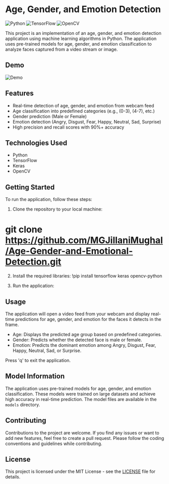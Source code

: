 # Age, Gender, and Emotion Detection

![Python](https://img.shields.io/badge/Python-3.7%2B-blue)
![TensorFlow](https://img.shields.io/badge/TensorFlow-2.0%2B-orange)
![OpenCV](https://img.shields.io/badge/OpenCV-4.0%2B-green)

This project is an implementation of an age, gender, and emotion detection application using machine learning algorithms in Python. The application uses pre-trained models for age, gender, and emotion classification to analyze faces captured from a video stream or image.

## Demo

![Demo](demo.gif)

## Features

- Real-time detection of age, gender, and emotion from webcam feed
- Age classification into predefined categories (e.g., (0-3), (4-7), etc.)
- Gender prediction (Male or Female)
- Emotion detection (Angry, Disgust, Fear, Happy, Neutral, Sad, Surprise)
- High precision and recall scores with 90%+ accuracy

## Technologies Used

- Python
- TensorFlow
- Keras
- OpenCV

## Getting Started

To run the application, follow these steps:

1. Clone the repository to your local machine:

# git clone https://github.com/MGJillaniMughal/Age-Gender-and-Emotional-Detection.git


2. Install the required libraries:
!pip install tensorflow keras opencv-python

3. Run the application:


## Usage

The application will open a video feed from your webcam and display real-time predictions for age, gender, and emotion for the faces it detects in the frame.

- Age: Displays the predicted age group based on predefined categories.
- Gender: Predicts whether the detected face is male or female.
- Emotion: Predicts the dominant emotion among Angry, Disgust, Fear, Happy, Neutral, Sad, or Surprise.

Press 'q' to exit the application.

## Model Information

The application uses pre-trained models for age, gender, and emotion classification. These models were trained on large datasets and achieve high accuracy in real-time prediction. The model files are available in the `models` directory.

## Contributing

Contributions to the project are welcome. If you find any issues or want to add new features, feel free to create a pull request. Please follow the coding conventions and guidelines while contributing.

## License

This project is licensed under the MIT License - see the [LICENSE](LICENSE) file for details.
